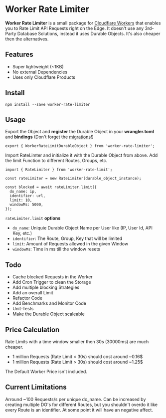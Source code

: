 # Worker Rate Limiter

**Worker Rate Limiter** is a small package for [Cloudflare Workers](https://workers.cloudflare.com/) that enables you to Rate Limit API Requests right on the Edge. It doesn't use any 3rd-Party Database Solutions, instead it uses Durable Objects. It's also cheaper then the alternatives.

## Features

* Super lightweight (~1KB)
* No external Dependencies
* Uses only Cloudflare Products


## Install
```
npm install --save worker-rate-limiter
```

## Usage

Export the Object and **register** the Durable Object in your **wrangler.toml** and **bindings** (Don't forget the [migrations](https://developers.cloudflare.com/workers/learning/using-durable-objects/#durable-object-migrations-in-wranglertoml)!)
```
export { WorkerRateLimitDurableObject } from 'worker-rate-limiter';
```


Import RateLimter and initialize it with the Durable Object from above. Add the limit Function to different Routes, Groups, etc.
```
import { RateLimiter } from 'worker-rate-limit';

const rateLimiter = new RateLimiter(durable_object_instance);

const blocked = await rateLimiter.limit({
  do_name: ip,
  identifier: url,
  limit: 10,
  windowMs: 5000,
});
```

`rateLimiter.limit` **options**
- `do_name`: Uniquie Durable Object Name per User like (IP, User Id, API Key, etc.)
- `identifier`: The Route, Group, Key that will be limited
- `limit`: Amount of Requests allowed in the given Window
- `windowMs`: Time in ms till the window resets

## Todo
- Cache blocked Requests in the Worker
- Add Cron Trigger to clean the Storage
- Add multiple blocking Strategies
- Add an overall Limit
- Refactor Code
- Add Benchmarks and Monitor Code
- Unit-Tests
- Make the Durable Object scaleable

## Price Calculation

Rate Limits with a time window smaller then 30s (30000ms) are much cheaper.

- 1 million Requests (Rate Limit < 30s) should cost around ~0.16$
- 1 million Requests (Rate Limit > 30s) should cost around ~1.25$

The Default Worker Price isn't included.

## Current Limitations
Arround ~100 Requests/s per unique do_name. Can be increased by creating multiple DO's for different Routes, but you shouldn't overdo it like every Route is an identifier. At some point it will have an negative affect.
